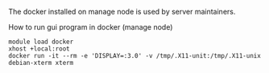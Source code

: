 The docker installed on manage node is used by server maintainers.

How to run gui program in docker (manage node)
```
module load docker
xhost +local:root
docker run -it --rm -e 'DISPLAY=:3.0' -v /tmp/.X11-unit:/tmp/.X11-unix debian-xterm xterm
```